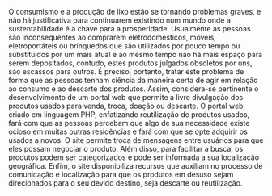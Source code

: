 O consumismo e a produção de lixo estão se tornando problemas graves, e
não há justificativa para continuarem existindo num mundo onde a sustentabilidade é
a chave para a prosperidade. Usualmente as pessoas são inconsequentes ao
comprarem eletrodomésticos, móveis, eletroportáteis ou brinquedos que são
utilizados por pouco tempo ou substituídos por um mais atual e ao mesmo tempo
não há mais espaço para serem depositados, contudo, estes produtos julgados
obsoletos por uns, são escassos para outros. É preciso, portanto, tratar este
problema de forma que as pessoas tenham ciência da maneira certa de agir em
relação ao consumo e ao descarte dos produtos. Assim, considera-se pertinente o
desenvolvimento de um portal web que permite a livre divulgação dos produtos
usados para venda, troca, doação ou descarte. O portal web, criado em linguagem
PHP, enfatizando reutilização de produtos usados, fará com que as pessoas
percebam que algo de sua necessidade existe ocioso em muitas outras residências
e fará com que se opte adquirir os usados a novos. O site permite troca de
mensagens entre usuários para que eles possam negociar o produto. Além disso,
para facilitar a busca, os produtos podem ser categorizados e pode ser informada a
sua localização geográfica. Enfim, o site disponibiliza recursos que auxiliam no
processo de comunicação e localização para que os produtos em desuso sejam
direcionados para o seu devido destino, seja descarte ou reutilização.